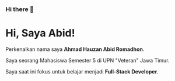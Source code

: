 ### Hi there 👋

# Hi, Saya Abid! 

Perkenalkan nama saya **Ahmad Hauzan Abid Romadhon**.<br>

Saya seorang Mahasiswa Semester 5 di UPN "Veteran" Jawa Timur.<br>

Saya saat ini fokus untuk belajar menjadi **Full-Stack Developer**.


<!--
**Abidr2002/Abidr2002** is a ✨ _special_ ✨ repository because its `README.md` (this file) appears on your GitHub profile.

Here are some ideas to get you started:

- 🔭 I’m currently working on ...
- 🌱 I’m currently learning ...
- 👯 I’m looking to collaborate on ...
- 🤔 I’m looking for help with ...
- 💬 Ask me about ...
- 📫 How to reach me: ...
- 😄 Pronouns: ...
- ⚡ Fun fact: ...
-->

